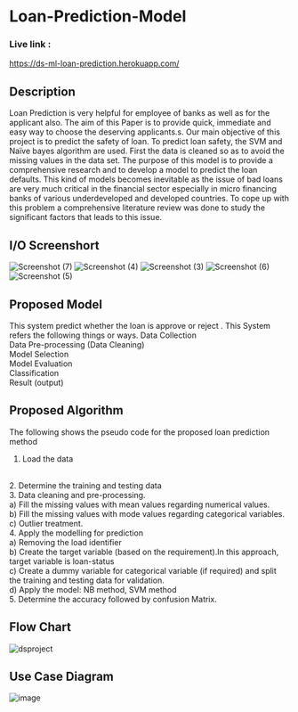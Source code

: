 # Loan-Prediction-Model
### Live link :
https://ds-ml-loan-prediction.herokuapp.com/

## Description
Loan Prediction is very helpful for employee of banks as well as for the applicant also. The aim of this Paper is to provide quick, immediate and easy way to choose the deserving applicants.s. Our main objective of this project is to predict the safety of loan. To predict loan safety, the SVM and Naïve bayes algorithm are used. First the data is cleaned so as to avoid the missing values in the data set.
The purpose of this model is to provide a comprehensive research and to develop a model to predict the loan defaults. This kind of models becomes inevitable as the issue of bad loans are very much critical in the financial sector especially in micro financing banks of various underdeveloped and developed countries. To cope up with this problem a comprehensive literature review was done to study the significant factors that leads to this issue. 

## I/O Screenshort
![Screenshot (7)](https://user-images.githubusercontent.com/91031609/142771460-c9b005b9-98e3-4f50-8d7c-624bbdcf360c.png)
![Screenshot (4)](https://user-images.githubusercontent.com/91031609/142771546-c92b23d3-d22b-48e4-bbf9-4e9e1b84c9ea.png)
![Screenshot (3)](https://user-images.githubusercontent.com/91031609/142771559-0edce771-a9ae-4fa7-9340-48b6efa17c79.png)
![Screenshot (6)](https://user-images.githubusercontent.com/91031609/142771566-6ce85264-c911-48c8-88cd-4071709f609d.png)
![Screenshot (5)](https://user-images.githubusercontent.com/91031609/142771570-e6a5b441-2074-49c4-882c-055448a19704.png)

## Proposed Model
This system predict whether the loan is approve or reject . This System refers the following things or ways.
Data Collection
<br>
Data Pre-processing (Data Cleaning)
<br>
Model Selection
<br>
Model Evaluation
<br>
Classification
<br>
Result (output)

## Proposed Algorithm
The following shows the pseudo code for the proposed loan prediction method

1. Load the data
<br>
2. Determine the training and testing data
<br>
3. Data cleaning and pre-processing.
<br>
a) Fill the missing values with mean values regarding numerical values.
<br>
b) Fill the missing values with mode values regarding categorical variables.
<br>
c) Outlier treatment.
<br>
4. Apply the modelling for prediction
<br>
a) Removing the load identifier
<br>
b) Create the target variable (based on the requirement).In this approach, target variable is loan-status
<br>
c) Create a dummy variable for categorical variable (if required) and split the training and testing data for validation.
<br>
d) Apply the model: NB method, SVM method
<br>
5. Determine the accuracy followed by confusion Matrix.

## Flow Chart
![dsproject](https://user-images.githubusercontent.com/91031609/142772221-61768df9-108d-423d-95e0-38745a612cb0.PNG)

## Use Case Diagram
![image](https://user-images.githubusercontent.com/91031609/142772777-559d0c51-fc2c-4ddf-b521-59c4ae037b71.png)


